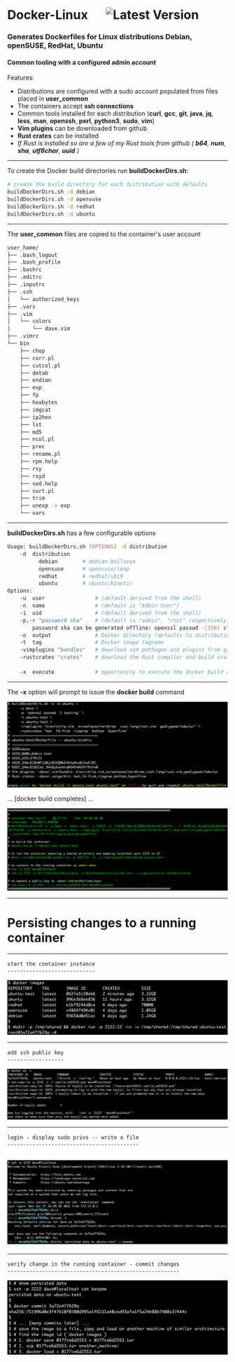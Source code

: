 # Docker-Linux &emsp; ![Latest Version]

[Latest Version]: https://img.shields.io/badge/Docker_Linux-v0.1.0-blue

### Generates Dockerfiles for Linux distributions **Debian**, **openSUSE**, **RedHat**, **Ubuntu**
#### Common tooling with a configured admin account

Features:

* Distributions are configured with a sudo account populated from files placed in **user_common**
* The containers accept **ssh connections**
* Common tools installed for each distribution (**curl**, **gcc**, **git**, **java**, **jq**, **less**, **man**, **openssh**, **perl**, **python3**, **sudo**, **vim**)
* **Vim plugins** can be downloaded from github
* **Rust crates** can be installed
* *If Rust is installed so are a few of my Rust tools from github ( **b64**, **num**, **sha**, **utf8char**, **uuid** )*

---

To create the Docker build directories run **buildDockerDirs.sh**:

~~~sh
# create the build directory for each distribution with defaults
buildDockerDirs.sh -d debian
buildDockerDirs.sh -d opensuse
buildDockerDirs.sh -d redhat
buildDockerDirs.sh -d ubuntu
~~~

---

The **user_common** files are copied to the container's user account

~~~sh
user_home/
├── .bash_logout
├── .bash_profile
├── .bashrc
├── .editrc
├── .inputrc
├── .ssh
│   └── authorized_keys
├── .vars
├── .vim
│   └── colors
│       └── dave.vim
├── .vimrc
└── bin
    ├── chop
    ├── corr.pl
    ├── cutcol.pl
    ├── detab
    ├── endian
    ├── exp
    ├── fp
    ├── hexbytes
    ├── imgcat
    ├── ip2hex
    ├── lst
    ├── md5
    ├── ncol.pl
    ├── prec
    ├── rename.pl
    ├── rpm.help
    ├── rsy
    ├── rsyd
    ├── sed.help
    ├── sort.pl
    ├── trim
    ├── unexp -> exp
    └── vars
~~~

---

**buildDockerDirs.sh** has a few configurable options

~~~sh
Usage: buildDockerDirs.sh [OPTIONS] -d distribution
    -d  distribution
          debian        # debian:bullseye
          opensuse      # opensuse/leap
          redhat        # redhat/ubi9
          ubuntu        # ubuntu:kinetic
Options:
    -u  user                # (default derived from the shell)
    -n  name                # (default is "Admin User")
    -i  uid                 # (default derived from the shell)
    -p,-r "password sha"    # (default is "admin", "root" respectively)
        password sha can be generated offline: openssl passwd -[156] cleartext
    -o  output              # Docker directory (defaults to distribution name, will not overwrite)
    -t  tag                 # Docker image tagname
    -vimplugins "bundles"   # download vim pathogen and plugins from github e.g. -vimplugins "kien/ctrlp.vim,scrooloose/nerdtree,..."
    -rustcrates "crates"    # download the Rust compiler and build crates e.g. -rust "bat,ripgrep,..."

    -x  execute             # opportunity to execute the docker build on the completed directory
~~~

---

The **-x** option will prompt to issue the **docker build** command

![option -x](pictures/1-Docker-Linux-build-option-x.png)

... [docker build completes] ...

![option -x](pictures/2-Docker-Linux-build-complete.png)

---

# **Persisting** changes to a running container

----
~~~
start the container instance
----------------------------
~~~

![start container](pictures/3-Docker-Linux-start.png)

---

~~~
add ssh public key
------------------
~~~

![add ssh key](pictures/4-Docker-Linux-ssh-copy-keys.png)

---

~~~
login - display sudo privs -- write a file
------------------------------------------
~~~

![login](pictures/5-Docker-Linux-login.png)
---

---

~~~
verify change in the running container - commit changes
-------------------------------------------------------
~~~

![commit changes](pictures/6-Docker-Linux-commit-save.png)

